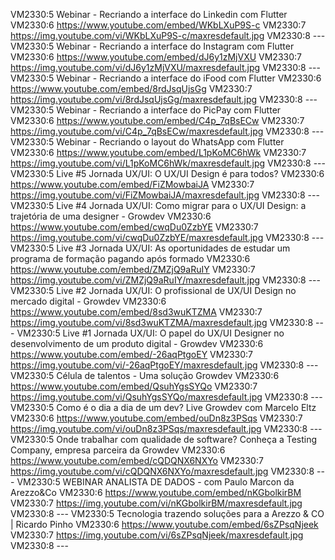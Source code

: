 
VM2330:5 Webinar - Recriando a interface do Linkedin com Flutter
VM2330:6 https://www.youtube.com/embed/WKbLXuP9S-c
VM2330:7 https://img.youtube.com/vi/WKbLXuP9S-c/maxresdefault.jpg
VM2330:8 ---
VM2330:5 Webinar - Recriando a interface do Instagram com Flutter
VM2330:6 https://www.youtube.com/embed/dJ6y1zMjVXU
VM2330:7 https://img.youtube.com/vi/dJ6y1zMjVXU/maxresdefault.jpg
VM2330:8 ---
VM2330:5 Webinar - Recriando a interface do iFood com Flutter
VM2330:6 https://www.youtube.com/embed/8rdJsqUjsGg
VM2330:7 https://img.youtube.com/vi/8rdJsqUjsGg/maxresdefault.jpg
VM2330:8 ---
VM2330:5 Webinar - Recriando a interface do PicPay com Flutter
VM2330:6 https://www.youtube.com/embed/C4p_7qBsECw
VM2330:7 https://img.youtube.com/vi/C4p_7qBsECw/maxresdefault.jpg
VM2330:8 ---
VM2330:5 Webinar - Recriando o layout do WhatsApp com Flutter
VM2330:6 https://www.youtube.com/embed/L1pKoMC6hWk
VM2330:7 https://img.youtube.com/vi/L1pKoMC6hWk/maxresdefault.jpg
VM2330:8 ---
VM2330:5 Live #5 Jornada UX/UI: O UX/UI Design é para todos?
VM2330:6 https://www.youtube.com/embed/FiZMowbaiJA
VM2330:7 https://img.youtube.com/vi/FiZMowbaiJA/maxresdefault.jpg
VM2330:8 ---
VM2330:5 Live #4 Jornada UX/UI: Como migrar para o UX/UI Design: a trajetória de uma designer - Growdev
VM2330:6 https://www.youtube.com/embed/cwqDu0ZzbYE
VM2330:7 https://img.youtube.com/vi/cwqDu0ZzbYE/maxresdefault.jpg
VM2330:8 ---
VM2330:5 Live #3 Jornada UX/UI: As oportunidades de estudar um programa de formação pagando após formado
VM2330:6 https://www.youtube.com/embed/ZMZjQ9aRuIY
VM2330:7 https://img.youtube.com/vi/ZMZjQ9aRuIY/maxresdefault.jpg
VM2330:8 ---
VM2330:5 Live #2 Jornada UX/UI: O profissional de UX/UI Design no mercado digital - Growdev
VM2330:6 https://www.youtube.com/embed/8sd3wuKTZMA
VM2330:7 https://img.youtube.com/vi/8sd3wuKTZMA/maxresdefault.jpg
VM2330:8 ---
VM2330:5 Live #1 Jornada UX/UI: O papel do UX/UI Designer no desenvolvimento de um produto digital - Growdev
VM2330:6 https://www.youtube.com/embed/-26aqPtgoEY
VM2330:7 https://img.youtube.com/vi/-26aqPtgoEY/maxresdefault.jpg
VM2330:8 ---
VM2330:5 Célula de talentos - Uma solução Growdev
VM2330:6 https://www.youtube.com/embed/QsuhYgsSYQo
VM2330:7 https://img.youtube.com/vi/QsuhYgsSYQo/maxresdefault.jpg
VM2330:8 ---
VM2330:5 Como é o dia a dia de um dev? Live Growdev com Marcelo Eltz
VM2330:6 https://www.youtube.com/embed/ouDn8z3PSqs
VM2330:7 https://img.youtube.com/vi/ouDn8z3PSqs/maxresdefault.jpg
VM2330:8 ---
VM2330:5 Onde trabalhar com qualidade de software? Conheça a Testing Company, empresa parceira da Growdev
VM2330:6 https://www.youtube.com/embed/cQDQNX6NXYo
VM2330:7 https://img.youtube.com/vi/cQDQNX6NXYo/maxresdefault.jpg
VM2330:8 ---
VM2330:5 WEBINAR ANALISTA DE DADOS - com Paulo Marcon da Arezzo&amp;Co
VM2330:6 https://www.youtube.com/embed/nKGbolkirBM
VM2330:7 https://img.youtube.com/vi/nKGbolkirBM/maxresdefault.jpg
VM2330:8 ---
VM2330:5 Tecnologia trazendo soluções para a Arezzo &amp; CO | Ricardo Pinho
VM2330:6 https://www.youtube.com/embed/6sZPsqNjeek
VM2330:7 https://img.youtube.com/vi/6sZPsqNjeek/maxresdefault.jpg
VM2330:8 ---